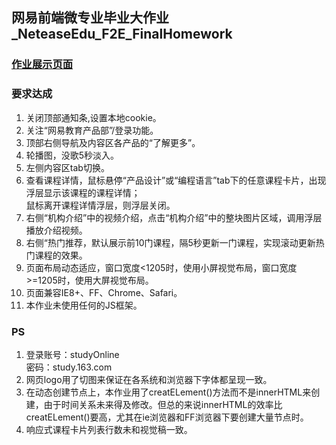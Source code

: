 <h2>网易前端微专业毕业大作业_NeteaseEdu_F2E_FinalHomework</h2>
<a href="http://pedx.github.io/NeteaseEdu_F2E_FinalHomework/" target="_blank"><h3>作业展示页面</h3></a>
<h3>要求达成</h3>
<ol>
<li>关闭顶部通知条,设置本地cookie。</li>
<li>关注“网易教育产品部”/登录功能。</li>
<li>顶部右侧导航及内容区各产品的“了解更多”。</li>
<li>轮播图，没歌5秒淡入。</li>
<li>左侧内容区tab切换。</li>
<li>查看课程详情，鼠标悬停“产品设计”或“编程语言”tab下的任意课程卡片，出现浮层显示该课程的课程详情；<br>鼠标离开课程详情浮层，则浮层关闭。</li>
<li>右侧“机构介绍”中的视频介绍，点击“机构介绍”中的整块图片区域，调用浮层播放介绍视频。</li>
<li>右侧“热门推荐，默认展示前10门课程，隔5秒更新一门课程，实现滚动更新热门课程的效果。</li>
<li>页面布局动态适应，窗口宽度<1205时，使用小屏视觉布局，窗口宽度>=1205时，使用大屏视觉布局。</li>
<li>页面兼容IE8+、FF、Chrome、Safari。</li>
<li>本作业未使用任何的JS框架。</li>
</ol>
<h3>PS</h3>
<ol>
<li>登录账号：studyOnline</br>密码：study.163.com</li>
<li>网页logo用了切图来保证在各系统和浏览器下字体都呈现一致。</li>
<li>在动态创建节点上，本作业用了creatELement()方法而不是innerHTML来创建，由于时间关系未来得及修改。但总的来说innerHTML的效率比creatELement()要高，尤其在ie浏览器和FF浏览器下要创建大量节点时。</li>
<li>响应式课程卡片列表行数未和视觉稿一致。</li>
</ol>
